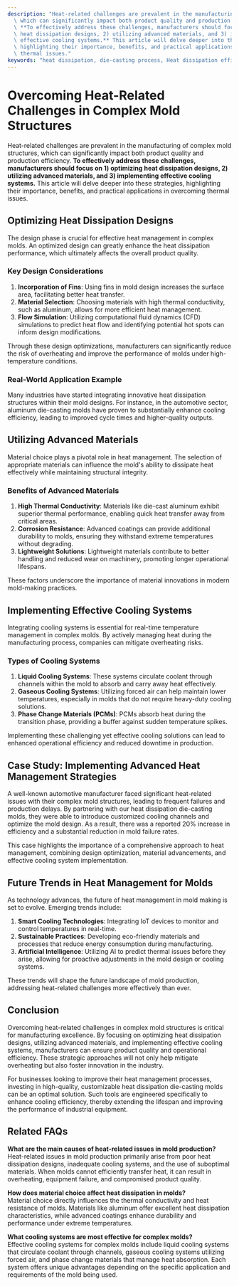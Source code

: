```yaml
---
description: "Heat-related challenges are prevalent in the manufacturing of complex mold structures,\
  \ which can significantly impact both product quality and production efficiency.\
  \ **To effectively address these challenges, manufacturers should focus on 1) optimizing\
  \ heat dissipation designs, 2) utilizing advanced materials, and 3) implementing\
  \ effective cooling systems.** This article will delve deeper into these strategies,\
  \ highlighting their importance, benefits, and practical applications in overcoming\
  \ thermal issues."
keywords: "heat dissipation, die-casting process, Heat dissipation efficiency, Die-casting aluminum"
---
```

# Overcoming Heat-Related Challenges in Complex Mold Structures

Heat-related challenges are prevalent in the manufacturing of complex mold structures, which can significantly impact both product quality and production efficiency. **To effectively address these challenges, manufacturers should focus on 1) optimizing heat dissipation designs, 2) utilizing advanced materials, and 3) implementing effective cooling systems.** This article will delve deeper into these strategies, highlighting their importance, benefits, and practical applications in overcoming thermal issues.

## **Optimizing Heat Dissipation Designs**

The design phase is crucial for effective heat management in complex molds. An optimized design can greatly enhance the heat dissipation performance, which ultimately affects the overall product quality.

### Key Design Considerations

1. **Incorporation of Fins**: Using fins in mold design increases the surface area, facilitating better heat transfer.
2. **Material Selection**: Choosing materials with high thermal conductivity, such as aluminum, allows for more efficient heat management.
3. **Flow Simulation**: Utilizing computational fluid dynamics (CFD) simulations to predict heat flow and identifying potential hot spots can inform design modifications.

Through these design optimizations, manufacturers can significantly reduce the risk of overheating and improve the performance of molds under high-temperature conditions.

### Real-World Application Example

Many industries have started integrating innovative heat dissipation structures within their mold designs. For instance, in the automotive sector, aluminum die-casting molds have proven to substantially enhance cooling efficiency, leading to improved cycle times and higher-quality outputs.

## **Utilizing Advanced Materials**

Material choice plays a pivotal role in heat management. The selection of appropriate materials can influence the mold's ability to dissipate heat effectively while maintaining structural integrity.

### Benefits of Advanced Materials

1. **High Thermal Conductivity**: Materials like die-cast aluminum exhibit superior thermal performance, enabling quick heat transfer away from critical areas.
2. **Corrosion Resistance**: Advanced coatings can provide additional durability to molds, ensuring they withstand extreme temperatures without degrading.
3. **Lightweight Solutions**: Lightweight materials contribute to better handling and reduced wear on machinery, promoting longer operational lifespans.

These factors underscore the importance of material innovations in modern mold-making practices.

## **Implementing Effective Cooling Systems**

Integrating cooling systems is essential for real-time temperature management in complex molds. By actively managing heat during the manufacturing process, companies can mitigate overheating risks.

### Types of Cooling Systems

1. **Liquid Cooling Systems**: These systems circulate coolant through channels within the mold to absorb and carry away heat effectively.
2. **Gaseous Cooling Systems**: Utilizing forced air can help maintain lower temperatures, especially in molds that do not require heavy-duty cooling solutions.
3. **Phase Change Materials (PCMs)**: PCMs absorb heat during the transition phase, providing a buffer against sudden temperature spikes.

Implementing these challenging yet effective cooling solutions can lead to enhanced operational efficiency and reduced downtime in production.

## **Case Study: Implementing Advanced Heat Management Strategies**

A well-known automotive manufacturer faced significant heat-related issues with their complex mold structures, leading to frequent failures and production delays. By partnering with our heat dissipation die-casting molds, they were able to introduce customized cooling channels and optimize the mold design. As a result, there was a reported 20% increase in efficiency and a substantial reduction in mold failure rates.

This case highlights the importance of a comprehensive approach to heat management, combining design optimization, material advancements, and effective cooling system implementation.

## **Future Trends in Heat Management for Molds**

As technology advances, the future of heat management in mold making is set to evolve. Emerging trends include:

1. **Smart Cooling Technologies**: Integrating IoT devices to monitor and control temperatures in real-time.
2. **Sustainable Practices**: Developing eco-friendly materials and processes that reduce energy consumption during manufacturing.
3. **Artificial Intelligence**: Utilizing AI to predict thermal issues before they arise, allowing for proactive adjustments in the mold design or cooling systems.

These trends will shape the future landscape of mold production, addressing heat-related challenges more effectively than ever.

## **Conclusion**

Overcoming heat-related challenges in complex mold structures is critical for manufacturing excellence. By focusing on optimizing heat dissipation designs, utilizing advanced materials, and implementing effective cooling systems, manufacturers can ensure product quality and operational efficiency. These strategic approaches will not only help mitigate overheating but also foster innovation in the industry.

For businesses looking to improve their heat management processes, investing in high-quality, customizable heat dissipation die-casting molds can be an optimal solution. Such tools are engineered specifically to enhance cooling efficiency, thereby extending the lifespan and improving the performance of industrial equipment.

## Related FAQs

**What are the main causes of heat-related issues in mold production?**  
Heat-related issues in mold production primarily arise from poor heat dissipation designs, inadequate cooling systems, and the use of suboptimal materials. When molds cannot efficiently transfer heat, it can result in overheating, equipment failure, and compromised product quality.

**How does material choice affect heat dissipation in molds?**  
Material choice directly influences the thermal conductivity and heat resistance of molds. Materials like aluminum offer excellent heat dissipation characteristics, while advanced coatings enhance durability and performance under extreme temperatures.

**What cooling systems are most effective for complex molds?**  
Effective cooling systems for complex molds include liquid cooling systems that circulate coolant through channels, gaseous cooling systems utilizing forced air, and phase change materials that manage heat absorption. Each system offers unique advantages depending on the specific application and requirements of the mold being used.
